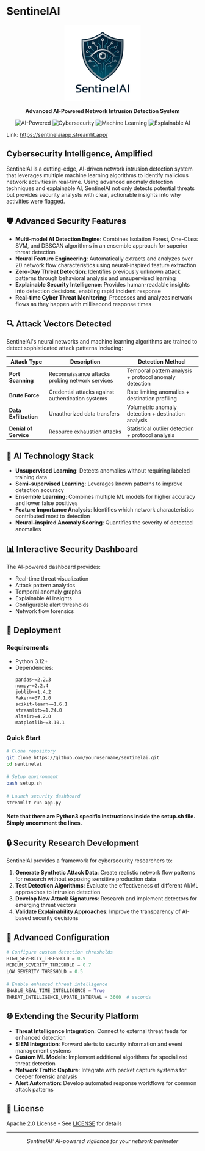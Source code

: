 # SentinelAI

<p align="center">
  <img src="sentinel_ai_logo.png" alt="SentinelAI Logo" width="200"/>
</p>

<p align="center">
  <b>Advanced AI-Powered Network Intrusion Detection System</b>
</p>

<p align="center">
  <img src="https://img.shields.io/badge/AI-Powered-blue?style=flat-square" alt="AI-Powered"/>
  <img src="https://img.shields.io/badge/Cybersecurity-Advanced-red?style=flat-square" alt="Cybersecurity"/>
  <img src="https://img.shields.io/badge/ML-Anomaly%20Detection-green?style=flat-square" alt="Machine Learning"/>
  <img src="https://img.shields.io/badge/XAI-Explainable%20AI-purple?style=flat-square" alt="Explainable AI"/>
</p>

Link: https://sentinelaiapp.streamlit.app/

## Cybersecurity Intelligence, Amplified

SentinelAI is a cutting-edge, AI-driven network intrusion detection system that leverages multiple machine learning algorithms to identify malicious network activities in real-time. Using advanced anomaly detection techniques and explainable AI, SentinelAI not only detects potential threats but provides security analysts with clear, actionable insights into why activities were flagged.

## 🛡️ Advanced Security Features

- **Multi-model AI Detection Engine**: Combines Isolation Forest, One-Class SVM, and DBSCAN algorithms in an ensemble approach for superior threat detection
- **Neural Feature Engineering**: Automatically extracts and analyzes over 20 network flow characteristics using neural-inspired feature extraction
- **Zero-Day Threat Detection**: Identifies previously unknown attack patterns through behavioral analysis and unsupervised learning
- **Explainable Security Intelligence**: Provides human-readable insights into detection decisions, enabling rapid incident response
- **Real-time Cyber Threat Monitoring**: Processes and analyzes network flows as they happen with millisecond response times

## 🔍 Attack Vectors Detected

SentinelAI's neural networks and machine learning algorithms are trained to detect sophisticated attack patterns including:

| Attack Type | Description | Detection Method |
|-------------|-------------|-----------------|
| **Port Scanning** | Reconnaissance attacks probing network services | Temporal pattern analysis + protocol anomaly detection |
| **Brute Force** | Credential attacks against authentication systems | Rate limiting anomalies + destination profiling |
| **Data Exfiltration** | Unauthorized data transfers | Volumetric anomaly detection + destination analysis |
| **Denial of Service** | Resource exhaustion attacks | Statistical outlier detection + protocol analysis |

## 🧠 AI Technology Stack

- **Unsupervised Learning**: Detects anomalies without requiring labeled training data
- **Semi-supervised Learning**: Leverages known patterns to improve detection accuracy
- **Ensemble Learning**: Combines multiple ML models for higher accuracy and lower false positives
- **Feature Importance Analysis**: Identifies which network characteristics contributed most to detection
- **Neural-inspired Anomaly Scoring**: Quantifies the severity of detected anomalies

## 📊 Interactive Security Dashboard

The AI-powered dashboard provides:

- Real-time threat visualization
- Attack pattern analytics
- Temporal anomaly graphs
- Explainable AI insights
- Configurable alert thresholds
- Network flow forensics

## 🚀 Deployment

### Requirements

- Python 3.12+
- Dependencies:
  ```
  pandas~=2.2.3
  numpy~=2.2.4
  joblib~=1.4.2
  Faker~=37.1.0
  scikit-learn~=1.6.1
  streamlit>=1.24.0
  altair>=4.2.0
  matplotlib~=3.10.1
  ```

### Quick Start

```bash
# Clone repository
git clone https://github.com/yourusername/sentinelai.git
cd sentinelai

# Setup environment
bash setup.sh

# Launch security dashboard
streamlit run app.py
```
#### Note that there are Python3 specific instructions inside the setup.sh file. Simply uncomment the lines.

## 🔒 Security Research Development

SentinelAI provides a framework for cybersecurity researchers to:

1. **Generate Synthetic Attack Data**: Create realistic network flow patterns for research without exposing sensitive production data
2. **Test Detection Algorithms**: Evaluate the effectiveness of different AI/ML approaches to intrusion detection
3. **Develop New Attack Signatures**: Research and implement detectors for emerging threat vectors
4. **Validate Explainability Approaches**: Improve the transparency of AI-based security decisions

## 🔧 Advanced Configuration

```python
# Configure custom detection thresholds
HIGH_SEVERITY_THRESHOLD = 0.9
MEDIUM_SEVERITY_THRESHOLD = 0.7
LOW_SEVERITY_THRESHOLD = 0.5

# Enable enhanced threat intelligence
ENABLE_REAL_TIME_INTELLIGENCE = True
THREAT_INTELLIGENCE_UPDATE_INTERVAL = 3600  # seconds
```

## 🌐 Extending the Security Platform

- **Threat Intelligence Integration**: Connect to external threat feeds for enhanced detection
- **SIEM Integration**: Forward alerts to security information and event management systems
- **Custom ML Models**: Implement additional algorithms for specialized threat detection
- **Network Traffic Capture**: Integrate with packet capture systems for deeper forensic analysis
- **Alert Automation**: Develop automated response workflows for common attack patterns

## 📜 License

Apache 2.0 License - See [LICENSE](LICENSE) for details

---

<p align="center">
  <i>SentinelAI: AI-powered vigilance for your network perimeter</i>
</p>
